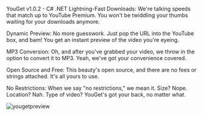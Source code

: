 YouGet v1.0.2 - C# .NET
Lightning-Fast Downloads: We're talking speeds that match up to YouTube Premium. You won't be twiddling your thumbs waiting for your downloads anymore.

Dynamic Preview: No more guesswork. Just pop the URL into the YouTube box, and bam! You get an instant preview of the video you're eyeing.

MP3 Conversion: Oh, and after you've grabbed your video, we throw in the option to convert it to MP3. Yeah, we've got your convenience covered.

Open Source and Free: This beauty's open source, and there are no fees or strings attached. It's all yours to use.

No Restrictions: When we say "no restrictions," we mean it. Size? Nope. Location? Nah. Type of video? YouGet's got your back, no matter what.


![yougetpreview](https://github.com/NMEG0DL1KE/YouGetGUI/assets/128245144/b588c803-b740-415b-aab9-ba5a10ccf2a7)

